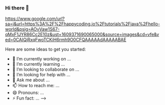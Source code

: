 ### Hi there 👋

https://www.google.com/url?sa=i&url=https%3A%2F%2Fhappycoding.io%2Ftutorials%2Fjava%2Fhello-world&psig=AOvVaw1S67-qMxF1JYR86Cc2E10z&ust=1609371690065000&source=images&cd=vfe&ved=0CAIQjRxqFwoTCKiH6rmh9O0CFQAAAAAdAAAAABAE




Here are some ideas to get you started:

- 🔭 I’m currently working on ...
- 🌱 I’m currently learning ...
- 👯 I’m looking to collaborate on ...
- 🤔 I’m looking for help with ...
- 💬 Ask me about ...
- 📫 How to reach me: ...
- 😄 Pronouns: ...
- ⚡ Fun fact: ...
-->
